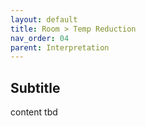 ```yaml
---
layout: default
title: Room > Temp Reduction
nav_order: 04
parent: Interpretation
---
```


## Subtitle
content tbd